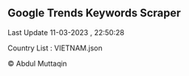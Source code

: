 

## Google Trends Keywords Scraper 
 
Last Update 11-03-2023 , 22:50:28

Country List :
VIETNAM.json



© Abdul Muttaqin 
